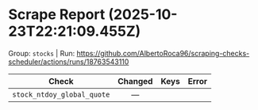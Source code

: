 # Scrape Report (2025-10-23T22:21:09.455Z)

Group: `stocks`  |  Run: https://github.com/AlbertoRoca96/scraping-checks-scheduler/actions/runs/18763543110

| Check | Changed | Keys | Error |
|---|:---:|:--|:--|
| `stock_ntdoy_global_quote` | — |  |  |

